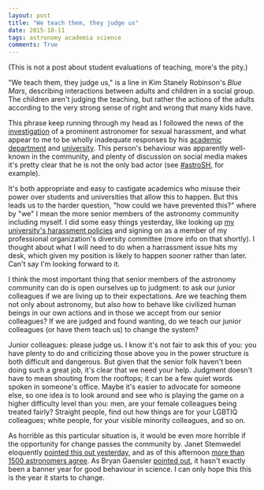 ```yaml
---
layout: post
title: "We teach them, they judge us"
date: 2015-10-11
tags: astronomy academia science
comments: True
---
```


(This is not a post about student evaluations of teaching, more's the pity.)

"We teach them, they judge us," is a line in Kim Stanely Robinson's *Blue Mars*, describing
interactions between adults and children in a social group. The children aren't judging the
teaching, but rather the actions of the adults according to the very strong sense of right
and wrong that many kids have. 

This phrase keep running through my head as I followed the news of the [investigation](http://www.theatlantic.com/science/archive/2015/10/sexual-harassment-geoff-marcy/410089/) of
a prominent astronomer for sexual harassment, and what appear to me to be wholly inadequate responses 
by his [academic department](https://twitter.com/SciBry/status/652737762903334912) 
and [university](http://www.michaeleisen.org/blog/?p=1768). 
This person's behaviour was apparently well-known
in the community, and plenty of discussion on social media makes it's pretty clear that he is
not the only bad actor (see [#astroSH](https://twitter.com/search?q=%23astroSH&src=typd), for example).

It's both appropriate and easy to castigate academics who misuse their power over students and
universities that allow this to happen. But this leads us to the harder question, "how could we
have prevented this?" where by "we" I mean the more senior members of the astronomy community including
myself. I did some easy things yesterday, like looking up [my university's harassment policies](http://www.uwo.ca/equity/discrimination/harassment.html)
and signing on as a member of my professional organization's diversity committee (more info on that shortly). 
I thought about what I will need to do when a harrassment issue hits my desk, which given my position is likely to happen
sooner rather than later. Can't say I'm looking forward to it.

I think the most important thing that senior members of the astronomy community can do is open ourselves
up to judgment: to ask our junior colleagues if we are living up to their expectations. Are we teaching them not
only about astronomy, but also how to behave like civilized human beings in our own actions and in those
we accept from our senior colleagues? If we are judged and found wanting, do we teach our junior colleagues
(or have them teach us) to change the system?

Junior colleagues: please judge us. I know it's not fair to ask this of you: you have plenty to do and
criticizing those above you in the power structure is both difficult and dangerous. But given that the
senior folk haven't been doing such a great job, it's clear that we need your help. Judgment doesn't
have to mean shouting from the rooftops; it can be a few quiet words spoken in someone's office.
Maybe it's easier to advocate for someone else, so one idea is to look around and see who is playing the game
on a higher difficulty level than you: men, are your female colleagues being treated fairly?
Straight people, find out how things are for your LGBTIQ colleagues; white people, for your visible minority
colleagues, and so on.

As horrible as this particular situation is, it would be even more horrible if the opportunity for
change passes the community by. Janet Stemwedel eloquently [pointed this out yesterday](http://www.forbes.com/sites/janetstemwedel/2015/10/09/astronomy-community-mounts-stronger-response-in-sexual-harassment-case-than-uc-berkeley/), and
as of this afternoon [more than 1500 astronomers agree](https://docs.google.com/spreadsheets/d/1q4oKqbMh4YplZkuBDs2VoUOL0xJQt-uVYwZ5-Fa_G0I/pubhtml). As Bryan Gaensler [pointed out](https://twitter.com/SciBry/status/653202650058608640), it hasn't exactly
been a banner year for good behaviour in science. I can only hope this this is the year it starts to change.
